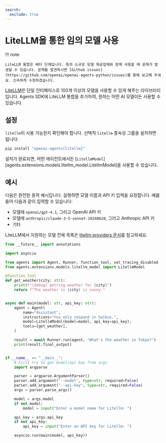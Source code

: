 ```yaml
---
search:
  exclude: true
---
```

# LiteLLM을 통한 임의 모델 사용

!!! note

    LiteLLM 통합은 베타 단계입니다. 특히 소규모 모델 제공업체와 함께 사용할 때 문제가 발생할 수 있습니다. 문제를 발견하시면 [Github issues](https://github.com/openai/openai-agents-python/issues)를 통해 보고해 주세요. 신속하게 수정하겠습니다.

[LiteLLM](https://docs.litellm.ai/docs/)은 단일 인터페이스로 100개 이상의 모델을 사용할 수 있게 해주는 라이브러리입니다. Agents SDK에 LiteLLM 통합을 추가하여, 원하는 어떤 AI 모델이든 사용할 수 있습니다.

## 설정

`litellm`이 사용 가능한지 확인해야 합니다. 선택적 `litellm` 종속성 그룹을 설치하면 됩니다:

```bash
pip install "openai-agents[litellm]"
```

설치가 완료되면, 어떤 에이전트에서든 [`LitellmModel`][agents.extensions.models.litellm_model.LitellmModel]을 사용할 수 있습니다.

## 예시

다음은 완전한 동작 예시입니다. 실행하면 모델 이름과 API 키 입력을 요청합니다. 예를 들어 다음과 같이 입력할 수 있습니다:

-   모델에 `openai/gpt-4.1`, 그리고 OpenAI API 키
-   모델에 `anthropic/claude-3-5-sonnet-20240620`, 그리고 Anthropic API 키
-   기타

LiteLLM에서 지원하는 모델 전체 목록은 [litellm providers 문서](https://docs.litellm.ai/docs/providers)를 참고하세요.

```python
from __future__ import annotations

import asyncio

from agents import Agent, Runner, function_tool, set_tracing_disabled
from agents.extensions.models.litellm_model import LitellmModel

@function_tool
def get_weather(city: str):
    print(f"[debug] getting weather for {city}")
    return f"The weather in {city} is sunny."


async def main(model: str, api_key: str):
    agent = Agent(
        name="Assistant",
        instructions="You only respond in haikus.",
        model=LitellmModel(model=model, api_key=api_key),
        tools=[get_weather],
    )

    result = await Runner.run(agent, "What's the weather in Tokyo?")
    print(result.final_output)


if __name__ == "__main__":
    # First try to get model/api key from args
    import argparse

    parser = argparse.ArgumentParser()
    parser.add_argument("--model", type=str, required=False)
    parser.add_argument("--api-key", type=str, required=False)
    args = parser.parse_args()

    model = args.model
    if not model:
        model = input("Enter a model name for Litellm: ")

    api_key = args.api_key
    if not api_key:
        api_key = input("Enter an API key for Litellm: ")

    asyncio.run(main(model, api_key))
```